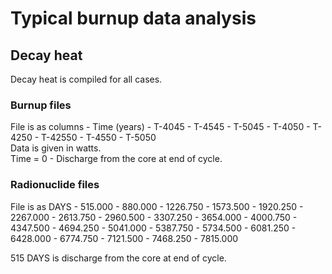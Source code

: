# Typical burnup data analysis
## Decay heat
Decay heat is compiled for all cases.

### Burnup files 
File is as columns - Time (years) - T-4045 - T-4545 - T-5045 - T-4050 - T-4250 - T-42550 - T-4550 - T-5050  
Data is given in watts.  
Time = 0 - Discharge from the core at end of cycle.  

### Radionuclide files
File is as DAYS - 515.000 - 880.000 - 1226.750 - 1573.500 - 1920.250 - 2267.000 - 2613.750 - 2960.500 - 3307.250 - 3654.000 - 4000.750 - 4347.500 - 4694.250 - 5041.000 - 5387.750 - 5734.500 - 6081.250 - 6428.000 - 6774.750 - 7121.500 - 7468.250 - 7815.000

515 DAYS is discharge from the core at end of cycle. 
